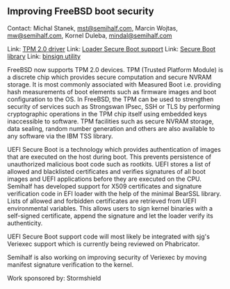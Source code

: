 ## Improving FreeBSD boot security ##

Contact: Michal Stanek, <mst@semihalf.com>, Marcin Wojtas, <mw@semihalf.com>, Kornel Duleba, <mindal@semihalf.com>

Link:	 [TPM 2.0 driver](https://svnweb.freebsd.org/base/head/sys/dev/tpm/tpm20.c?revision=342084&view=markup)
Link:	 [Loader Secure Boot support](https://reviews.freebsd.org/D18798)
Link:	 [Secure Boot library](https://reviews.freebsd.org/D18797)
Link:	 [binsign utility](https://reviews.freebsd.org/D18799)

FreeBSD now supports TPM 2.0 devices. TPM (Trusted Platform Module) is a discrete chip which provides secure computation and secure NVRAM storage. It is most
commonly associated with Measured Boot i.e. providing hash measurements of boot elements such as firmware images and boot configuration to the OS. In FreeBSD,
the TPM can be used to strengthen security of services such as Strongswan IPsec, SSH or TLS by performing cryptographic operations in the TPM chip itself using
embedded keys inaccessible to software. TPM facilities such as secure NVRAM storage, data sealing, random number generation and others are also available to any
software via the IBM TSS library.

UEFI Secure Boot is a technology which provides authentication of images that are executed on the host during boot. This prevents persistence of
unauthorized malicious boot code such as rootkits. UEFI stores a list of allowed and blacklisted certificates and verifies signatures of all boot images and
UEFI applications before they are executed on the CPU. Semihalf has developed support for X509 certificates and signature
verification code in EFI loader with the help of the minimal BearSSL library. Lists of allowed and forbidden certificates are retrieved from UEFI environmental
variables. This allows users to sign kernel binaries with a self-signed certificate, append the signature and let the loader verify its authenticity.

UEFI Secure Boot support code will most likely be integrated with sjg's Veriexec support which is currently being reviewed on Phabricator.

Semihalf is also working on improving security of Veriexec by moving manifest signature verification to the kernel.

Work sponsored by: Stormshield
